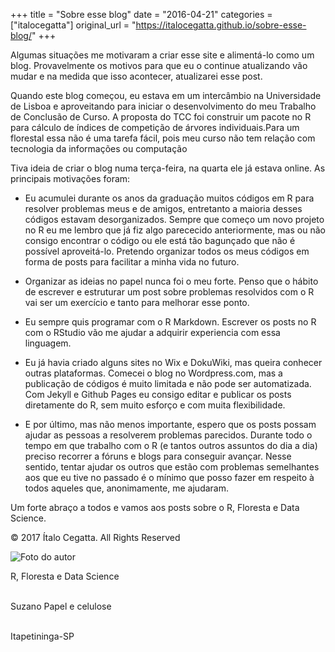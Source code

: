 +++
title = "Sobre esse blog"
date = "2016-04-21"
categories = ["italocegatta"]
original_url = "https://italocegatta.github.io/sobre-esse-blog/"
+++

<p id="main" class="hasCover">
<article class="post">
<p>
Algumas situações me motivaram a criar esse site e alimentá-lo como um
blog. Provavelmente os motivos para que eu o continue atualizando vão
mudar e na medida que isso acontecer, atualizarei esse post.
</p>
<p>
Quando este blog começou, eu estava em um intercâmbio na Universidade de
Lisboa e aproveitando para iniciar o desenvolvimento do meu Trabalho de
Conclusão de Curso. A proposta do TCC foi construir um pacote no R para
cálculo de índices de competição de árvores individuais.Para um
florestal essa não é uma tarefa fácil, pois meu curso não tem relação
com tecnologia da informações ou computação
</p>
<p>
Tiva ideia de criar o blog numa terça-feira, na quarta ele já estava
online. As principais motivações foram:
</p>
<ul>
<li>
<p>
Eu acumulei durante os anos da graduação muitos códigos em R para
resolver problemas meus e de amigos, entretanto a maioria desses códigos
estavam desorganizados. Sempre que começo um novo projeto no R eu me
lembro que já fiz algo parececido anteriormente, mas ou não consigo
encontrar o código ou ele está tão bagunçado que não é possível
aproveitá-lo. Pretendo organizar todos os meus códigos em forma de posts
para facilitar a minha vida no futuro.
</p>
</li>
<li>
<p>
Organizar as ideias no papel nunca foi o meu forte. Penso que o hábito
de escrever e estruturar um post sobre problemas resolvidos com o R vai
ser um exercício e tanto para melhorar esse ponto.
</p>
</li>
<li>
<p>
Eu sempre quis programar com o R Markdown. Escrever os posts no R com o
RStudio vão me ajudar a adquirir experiencia com essa linguagem.
</p>
</li>
<li>
Eu já havia criado alguns sites no Wix e DokuWiki, mas queira conhecer
outras plataformas. Comecei o blog no Wordpress.com, mas a publicação de
códigos é muito limitada e não pode ser automatizada. Com Jekyll e
Github Pages eu consigo editar e publicar os posts diretamente do R, sem
muito esforço e com muita flexibilidade.
</li>
<li>
<p>
E por último, mas não menos importante, espero que os posts possam
ajudar as pessoas a resolverem problemas parecidos. Durante todo o tempo
em que trabalho com o R (e tantos outros assuntos do dia a dia) preciso
recorrer a fóruns e blogs para conseguir avançar. Nesse sentido, tentar
ajudar os outros que estão com problemas semelhantes aos que eu tive no
passado é o mínimo que posso fazer em respeito à todos aqueles que,
anonimamente, me ajudaram.
</p>
</li>
</ul>
<p>
Um forte abraço a todos e vamos aos posts sobre o R, Floresta e Data
Science.
</p>

</article>
<footer id="footer" class="main-content-wrap">
<span class="copyrights"> © 2017 Ítalo Cegatta. All Rights Reserved
</span>
</footer>
</p>

<img id="about-card-picture" src="http://i.imgur.com/9MOS3vs.png" alt="Foto do autor">
<p id="about-card-bio">
R, Floresta e Data Science
</p>
<p id="about-card-job">
<i class="fa fa-briefcase"></i> <br> Suzano Papel e celulose
</p>
<p id="about-card-location">
<i class="fa fa-map-marker"></i> <br> Itapetininga-SP
</p>

